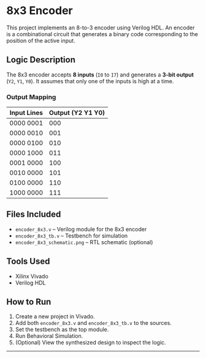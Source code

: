 # 8x3 Encoder

This project implements an 8-to-3 encoder using Verilog HDL. An encoder is a combinational circuit that generates a binary code corresponding to the position of the active input.

## Logic Description

The 8x3 encoder accepts **8 inputs** (`I0` to `I7`) and generates a **3-bit output** (`Y2`, `Y1`, `Y0`). It assumes that only one of the inputs is high at a time.

### Output Mapping

| Input Lines | Output (Y2 Y1 Y0) |
|-------------|-------------------|
| 0000 0001   | 000               |
| 0000 0010   | 001               |
| 0000 0100   | 010               |
| 0000 1000   | 011               |
| 0001 0000   | 100               |
| 0010 0000   | 101               |
| 0100 0000   | 110               |
| 1000 0000   | 111               |

## Files Included

- `encoder_8x3.v` – Verilog module for the 8x3 encoder
- `encoder_8x3_tb.v` – Testbench for simulation
- `encoder_8x3_schematic.png` – RTL schematic (optional)

## Tools Used

- Xilinx Vivado
- Verilog HDL

## How to Run

1. Create a new project in Vivado.
2. Add both `encoder_8x3.v` and `encoder_8x3_tb.v` to the sources.
3. Set the testbench as the top module.
4. Run Behavioral Simulation.
5. (Optional) View the synthesized design to inspect the logic.

---
